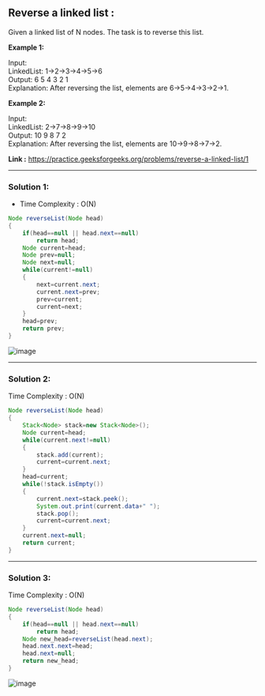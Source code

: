 <h2> Reverse a linked list :</h2>

Given a linked list of N nodes. The task is to reverse this list.

**Example 1:**

Input: <br/>
LinkedList: 1->2->3->4->5->6 <br/>
Output: 6 5 4 3 2 1 <br/>
Explanation: After reversing the list, elements are 6->5->4->3->2->1.

**Example 2:**

Input: <br/>
LinkedList: 2->7->8->9->10 <br/>
Output: 10 9 8 7 2 <br/>
Explanation: After reversing the list, elements are 10->9->8->7->2.

**Link :** https://practice.geeksforgeeks.org/problems/reverse-a-linked-list/1

-------------------------------------------------------------------------------------------------------------------------------------------


<h3> Solution 1: </h3>

- Time Complexity : O(N)


```java
Node reverseList(Node head)
{
    if(head==null || head.next==null)
        return head;
    Node current=head;
    Node prev=null;
    Node next=null;
    while(current!=null)
    {
        next=current.next;
        current.next=prev;
        prev=current;
        current=next;
    }
    head=prev;
    return prev;
}
```

![image](https://user-images.githubusercontent.com/23376002/156911128-b36fa6fd-81ad-4681-8b1c-951bae6cae86.png)


-------------------------------------------------------------------------------------------------------------------------------------------


<h3> Solution 2: </h3>

Time Complexity : O(N)


```java
Node reverseList(Node head)
{
    Stack<Node> stack=new Stack<Node>();
    Node current=head;
    while(current.next!=null)
    {
        stack.add(current);
        current=current.next;
    }
    head=current;
    while(!stack.isEmpty())
    {
        current.next=stack.peek();
        System.out.print(current.data+" ");
        stack.pop();
        current=current.next;
    }
    current.next=null;
    return current;
}
```

-------------------------------------------------------------------------------------------------------------------------------------------


<h3> Solution 3: </h3>

Time Complexity : O(N)


```java
Node reverseList(Node head)
{
    if(head==null || head.next==null)
        return head;
    Node new_head=reverseList(head.next);
    head.next.next=head;
    head.next=null;
    return new_head;
}
```

![image](https://user-images.githubusercontent.com/23376002/156918706-208e8766-bf47-49f1-be8c-2873fbb1fc80.png)





